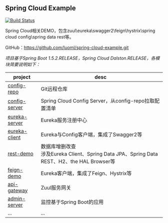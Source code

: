 
## Spring Cloud Example  

[![Build Status](https://travis-ci.org/luoml/spring-cloud-example.png?branch=master)](https://travis-ci.org/luoml/spring-cloud-example)

Spring Cloud相关DEMO，包含zuul\eureka\swagger2\feign\hystrix\spring cloud config\spring data rest等。  

GitHub：<https://github.com/luoml/spring-cloud-example.git>  


_项目基于Spring Boot 1.5.2.RELEASE，Spring Cloud Dalston.RELEASE，各模块简要说明如下：_  

|project|desc|  
|---|---|  
|[config-repo](config-repo/README.md)|Git远程仓库|  
|[config-server](config-server/README.md)|Spring Cloud Config Server，从config-repo拉取配置清单|  
|[eureka-server](eureka-server/README.md)|Eureka服务注册中心|  
|[eureka-client](eureka-client/README.md)|Eureka与Config客户端，集成了Swagger2等|  
|[rest-demo](rest-demo/README.md)|数据库增删改查<br>涉及Eureka Client、Spring Data JPA、Spring Data REST、H2、the HAL Browser等|  
|[feign-demo](feign-demo/README.md)|Eureka客户端，集成了Feign、Hystrix等|  
|[api-gateway](api-gateway/README.md)|Zuul服务网关|  
|[admin-server](admin-server/README.md)|监控基于Spring Boot的应用|  
|...|...|  